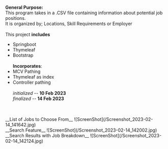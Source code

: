 __General Purpose:__<br/>
This program takes in a .CSV file containing information about potential job positions. <br/>
It is organized by; Locations, Skill Requirements or Employer <br/>
<br/>
This project __includes__  
- Springboot
- Thymeleaf
- Bootstrap<br/><br/>
__Incorporates__:<br/>
- MCV Pathing
- Thymeleaf as index
- Controller pathing<br/><br/>
_initialized_ -- __10 Feb 2023__ <br/>
_finalized_ -- __14 Feb 2023__
<br/>
<br/>
__List of Jobs to Choose From__
  ![ScreenShot](/Screenshot_2023-02-14_141642.jpg) <br>
__Search Feature__
  ![ScreenShot](/Screenshot_2023-02-14_142002.jpg) <br>
__Search Results with Job Breakdown__
  ![ScreenShot](/Screenshot_2023-02-14_142124.jpg) <br>
